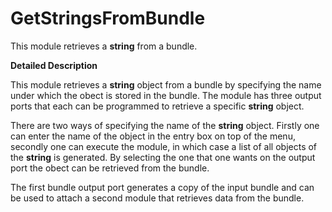 # GetStringsFromBundle

This module retrieves a **string** from a bundle.

**Detailed Description**

This module retrieves a **string** object from a bundle by specifying the name under which the obect is stored in the bundle. The module has three output ports that each can be programmed to retrieve a specific **string** object.

There are two ways of specifying the name of the **string** object. Firstly one can enter the name of the object in the entry box on top of the menu, secondly one can execute the module, in which case a list of all objects of the **string** is generated. By selecting the one that one wants on the output port the obect can be retrieved from the bundle.

The first bundle output port generates a copy of the input bundle and can be used to attach a second module that retrieves data from the bundle.
